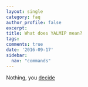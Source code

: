 ```yaml
---
layout: single
category: faq
author_profile: false
excerpt: 
title: What does YALMIP mean?
tags:
comments: true
date: '2016-09-17'
sidebar:
  nav: "commands"
---
```


Nothing, you [decide](http://arthurdick.com/projects/backronym/)
